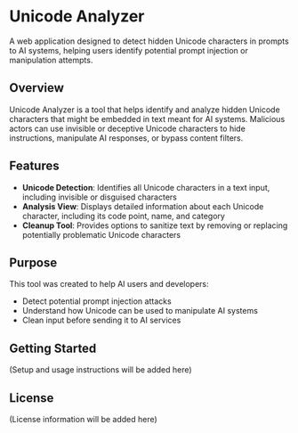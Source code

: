 # Unicode Analyzer

A web application designed to detect hidden Unicode characters in prompts to AI systems, helping users identify potential prompt injection or manipulation attempts.

## Overview

Unicode Analyzer is a tool that helps identify and analyze hidden Unicode characters that might be embedded in text meant for AI systems. Malicious actors can use invisible or deceptive Unicode characters to hide instructions, manipulate AI responses, or bypass content filters.

## Features

- **Unicode Detection**: Identifies all Unicode characters in a text input, including invisible or disguised characters
- **Analysis View**: Displays detailed information about each Unicode character, including its code point, name, and category
- **Cleanup Tool**: Provides options to sanitize text by removing or replacing potentially problematic Unicode characters

## Purpose

This tool was created to help AI users and developers:
- Detect potential prompt injection attacks
- Understand how Unicode can be used to manipulate AI systems
- Clean input before sending it to AI services

## Getting Started

(Setup and usage instructions will be added here)

## License

(License information will be added here) 